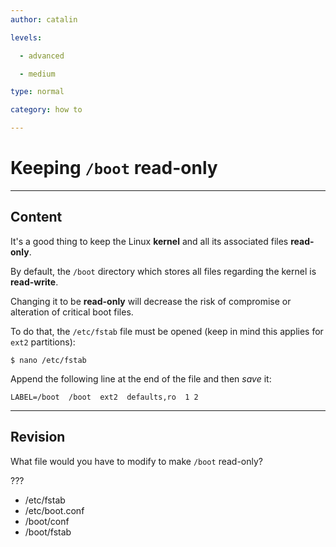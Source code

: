 ```yaml
---
author: catalin

levels:

  - advanced

  - medium

type: normal

category: how to

---
```


# Keeping `/boot` read-only

---

## Content

It's a good thing to keep the Linux **kernel** and all its associated files **read-only**.

By default, the `/boot` directory which stores all files regarding the kernel is **read-write**.

Changing it to be **read-only** will decrease the risk of compromise or alteration of critical boot files.

To do that, the `/etc/fstab` file must be opened (keep in mind this applies for `ext2` partitions):

```
$ nano /etc/fstab
```

Append the following line at the end of the file and then _save_ it:

```
LABEL=/boot  /boot  ext2  defaults,ro  1 2
```

---

## Revision

What file would you have to modify to make `/boot` read-only?

???

- /etc/fstab
- /etc/boot.conf
- /boot/conf
- /boot/fstab
